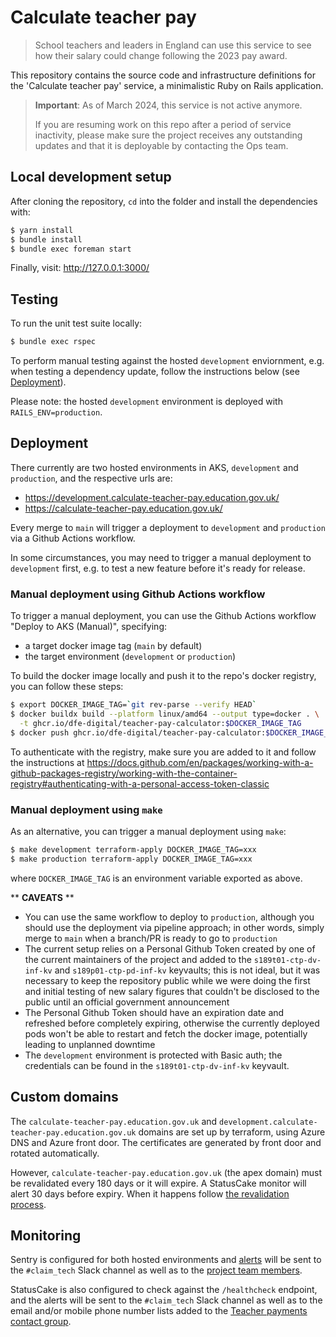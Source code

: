 # Calculate teacher pay

> School teachers and leaders in England can use this service to see how their
> salary could change following the 2023 pay award.

This repository contains the source code and infrastructure definitions for the
'Calculate teacher pay' service, a minimalistic Ruby on Rails application.

> **Important**: As of March 2024, this service is not active anymore.
>
> If you are resuming work on this repo after a period of service inactivity,
> please make sure the project receives any outstanding updates and that it is
> deployable by contacting the Ops team.

## Local development setup

After cloning the repository, `cd` into the folder and install the dependencies with:

```sh
$ yarn install
$ bundle install
$ bundle exec foreman start
```

Finally, visit: http://127.0.0.1:3000/

## Testing

To run the unit test suite locally:

```sh
$ bundle exec rspec
```

To perform manual testing against the hosted `development` enviornment, e.g.
when testing a dependency update, follow the instructions below (see [Deployment](#deployment)).

Please note: the hosted `development` environment is deployed with
`RAILS_ENV=production`.

## Deployment

There currently are two hosted environments in AKS, `development` and
`production`, and the respective urls are:

- https://development.calculate-teacher-pay.education.gov.uk/
- https://calculate-teacher-pay.education.gov.uk/

Every merge to `main` will trigger a deployment to `development` and
`production` via a Github Actions workflow.

In some circumstances, you may need to trigger a manual deployment to
`development` first, e.g. to test a new feature before it's ready for release.

### Manual deployment using Github Actions workflow

To trigger a manual deployment, you can use the Github Actions workflow
"Deploy to AKS (Manual)", specifying:

- a target docker image tag (`main` by default)
- the target environment (`development` or `production`)

To build the docker image locally and push it to the repo's docker registry, you
can follow these steps:

```sh
$ export DOCKER_IMAGE_TAG=`git rev-parse --verify HEAD`
$ docker buildx build --platform linux/amd64 --output type=docker . \
  -t ghcr.io/dfe-digital/teacher-pay-calculator:$DOCKER_IMAGE_TAG
$ docker push ghcr.io/dfe-digital/teacher-pay-calculator:$DOCKER_IMAGE_TAG
```

To authenticate with the registry, make sure you are added to it and
follow the instructions at https://docs.github.com/en/packages/working-with-a-github-packages-registry/working-with-the-container-registry#authenticating-with-a-personal-access-token-classic

### Manual deployment using `make`

As an alternative, you can trigger a manual deployment using `make`:

```sh
$ make development terraform-apply DOCKER_IMAGE_TAG=xxx
$ make production terraform-apply DOCKER_IMAGE_TAG=xxx
```

where `DOCKER_IMAGE_TAG` is an environment variable exported as above.

\*\* **CAVEATS** \*\*

- You can use the same workflow to deploy to `production`, although you should
  use the deployment via pipeline approach; in other words, simply merge to
  `main` when a branch/PR is ready to go to `production`
- The current setup relies on a Personal Github Token created by one of the
  current maintainers of the project and added to the `s189t01-ctp-dv-inf-kv`
  and `s189p01-ctp-pd-inf-kv` keyvaults; this is not ideal, but it was necessary
  to keep the repository public while we were doing the first and initial
  testing of new salary figures that couldn't be disclosed to the public until
  an official government announcement
- The Personal Github Token should have an expiration date and refreshed before
  completely expiring, otherwise the currently deployed pods won't be able to
  restart and fetch the docker image, potentially leading to unplanned downtime
- The `development` environment is protected with Basic auth; the credentials
  can be found in the `s189t01-ctp-dv-inf-kv` keyvault.

## Custom domains

The `calculate-teacher-pay.education.gov.uk` and
`development.calculate-teacher-pay.education.gov.uk` domains are set up by
terraform, using Azure DNS and Azure front door. The certificates are generated
by front door and rotated automatically.

However, `calculate-teacher-pay.education.gov.uk` (the apex domain) must be
revalidated every 180 days or it will expire. A StatusCake monitor will alert 30
days before expiry. When it happens follow [the revalidation process](https://learn.microsoft.com/en-us/azure/frontdoor/apex-domain?source=recommendations#azure-front-door-managed-tls-certificate-rotation).

## Monitoring

Sentry is configured for both hosted environments and [alerts](https://dfe-teacher-services.sentry.io/alerts/rules/?project=4505442196783104)
will be sent to the `#claim_tech` Slack channel as well as to the [project team
members](https://dfe-teacher-services.sentry.io/settings/teams/teacher-pay-calculator/members/).

StatusCake is also configured to check against the `/healthcheck` endpoint, and
the alerts will be sent to the `#claim_tech` Slack channel as well as to the
email and/or mobile phone number lists added to the [Teacher payments contact group](https://app.statuscake.com/ContactGroup.php?CUID=195955).
